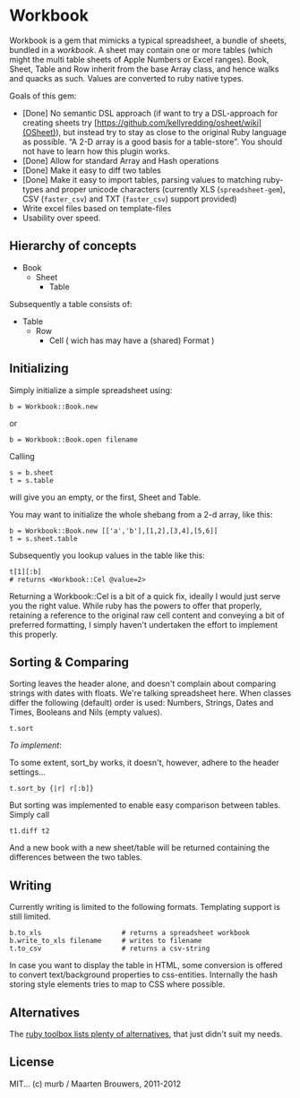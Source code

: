 # Workbook

Workbook is a gem that mimicks a typical spreadsheet, a bundle of sheets, bundled in a *workbook*. A sheet may contain one or more tables (which might  the multi table sheets of Apple Numbers or Excel ranges). Book, Sheet, Table and Row inherit from the base Array class, and hence walks and quacks as such. Values are converted to ruby native types. 

Goals of this gem:

* [Done] No semantic DSL approach (if want to try a DSL-approach for creating sheets try [https://github.com/kellyredding/osheet/wiki](OSheet)), but instead try to stay as close to the original Ruby language as possible. “A 2-D array is a good basis for a table-store”. You should not have to learn how this plugin works.
* [Done] Allow for standard Array and Hash operations
* [Done] Make it easy to diff two tables
* [Done] Make it easy to import tables, parsing values to matching ruby-types and proper unicode characters (currently XLS (`spreadsheet-gem`), CSV (`faster_csv`) and TXT (`faster_csv`) support provided)
* Write excel files based on template-files
* Usability over speed.

## Hierarchy of concepts

* Book
   * Sheet 
      * Table
        
Subsequently a table consists of:

* Table
   * Row
      * Cell ( wich has may have a (shared) Format )
	  
## Initializing
	  
Simply initialize a simple spreadsheet using:

    b = Workbook::Book.new
	
or

    b = Workbook::Book.open filename
	   
Calling

    s = b.sheet
	t = s.table
	
will give you an empty, or the first, Sheet and Table.

You may want to initialize the whole shebang from a 2-d array, like this:

    b = Workbook::Book.new [['a','b'],[1,2],[3,4],[5,6]]
	t = s.sheet.table
	
Subsequently you lookup values in the table like this:

    t[1][:b] 
	# returns <Workbook::Cel @value=2>
	
Returning a Workbook::Cel is a bit of a quick fix, ideally I would just serve you the right value. While ruby has the powers to offer that properly, retaining a reference to the original raw cell content and conveying a bit of preferred formatting, I simply haven't undertaken the effort to implement this properly.
	
<!-- Feature *to implement*: 

	t['A2']
	# returns <Workbook::Cel @value=1>
	
Feature *to implement*, get a single column:

    t[:b]
	# returns [<Workbook::Cel @value=2>,<Workbook::Cel @value=4>,<Workbook::Cel @value=6>] -->
	
## Sorting & Comparing

Sorting leaves the header alone, and doesn't complain about comparing strings with dates with floats. We're talking spreadsheet here. When classes differ the following (default) order is used: Numbers, Strings, Dates and Times, Booleans and Nils (empty values).

	t.sort
	
*To implement*:

To some extent, sort_by works, it doesn't, however, adhere to the header settings... 
  
    t.sort_by {|r| r[:b]}
	
But sorting was implemented to enable easy comparison between tables. Simply call 

	t1.diff t2
	
And a new book with a new sheet/table will be returned containing the differences between the two tables.
	
## Writing

Currently writing is limited to the following formats. Templating support is still limited.
	
	b.to_xls 					# returns a spreadsheet workbook
	b.write_to_xls filename 	# writes to filename
	t.to_csv 					# returns a csv-string
	
In case you want to display the table in HTML, some conversion is offered to convert text/background properties to css-entities. Internally the hash storing style elements tries to map to CSS where possible.
	
## Alternatives

The [ruby toolbox lists plenty of alternatives](https://www.ruby-toolbox.com/search?utf8=%E2%9C%93&q=spreadsheet), that just didn't suit my needs.

## License

MIT... (c) murb / Maarten Brouwers, 2011-2012